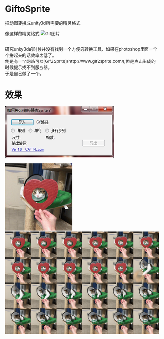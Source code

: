 # GiftoSprite
把动图转换成unity3d所需要的精灵格式  
  

像这样的精灵格式
![Gif图片](sprite.gif)  

<br>
研究unity3d的时候并没有找到一个方便的转换工具，如果在photoshop里面一个个拼起来的话效率太低了。  
<br>
倒是有一个网站可以[Gif2Sprite](http://www.gif2sprite.com/),但是点击生成的时候提示找不到服务器。  
<br>
于是自己做了一个。
<br>

# 效果
![软件界面](demo.jpg)  
<br>
![Gif图片](test.gif)  
![转换结果](test-220x220.png)
